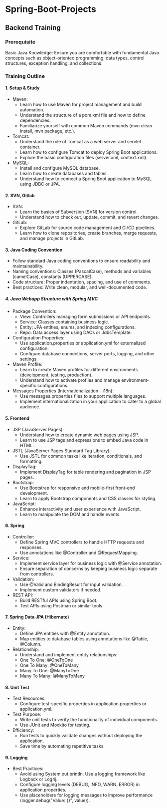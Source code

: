 # Spring-Boot-Projects
## Backend Training
### Prerequisite

Basic Java Knowledge: Ensure you are comfortable with fundamental Java concepts such as object-oriented programming, data types, control structures, exception handling, and collections.

### Training Outline
#### 1. Setup & Study
  - Maven:
    - Learn how to use Maven for project management and build automation.
    - Understand the structure of a pom.xml file and how to define dependencies.
    - Familiarize yourself with common Maven commands (mvn clean install, mvn package, etc.).
  - Tomcat:
    - Understand the role of Tomcat as a web server and servlet container.
    - Learn how to configure Tomcat to deploy Spring Boot applications.
    - Explore the basic configuration files (server.xml, context.xml).
  - MySQL:
    - Install and configure MySQL database.
    - Learn how to create databases and tables.
    - Understand how to connect a Spring Boot application to MySQL using JDBC or JPA.
#### 2. SVN, Gitlab
  - SVN:
    - Learn the basics of Subversion (SVN) for version control.
    - Understand how to check out, update, commit, and revert changes.
  - GitLab:
    - Explore GitLab for source code management and CI/CD pipelines.
    - Learn how to clone repositories, create branches, merge requests, and manage projects in GitLab.
#### 3. Java Coding Convention
  - Follow standard Java coding conventions to ensure readability and maintainability.
  - Naming conventions: Classes (PascalCase), methods and variables (camelCase), constants (UPPERCASE).
  - Code structure: Proper indentation, spacing, and use of comments.
  - Best practices: Write clean, modular, and well-documented code.
##### 4. Java Webapp Structure with Spring MVC
  - Package Convention:
    - View: Controllers managing form submissions or API endpoints.
    - Service: Classes containing business logic.
    - Entity: JPA entities, enums, and indexing configurations.
    - Repo: Data access layer using DAOs or JdbcTemplate.
  - Configuration Properties:
    - Use application.properties or application.yml for externalized configuration.
    - Configure database connections, server ports, logging, and other settings.
  - Maven Profile:
    - Learn to create Maven profiles for different environments (development, testing, production).
    - Understand how to activate profiles and manage environment-specific configurations.
  - Messages Properties (Internationalization - i18n):
    - Use messages.properties files to support multiple languages.
    - Implement internationalization in your application to cater to a global audience.
#### 5. Frontend
  - JSP (JavaServer Pages):
    - Understand how to create dynamic web pages using JSP.
    - Learn to use JSP tags and expressions to embed Java code in HTML.
  - JSTL (JavaServer Pages Standard Tag Library):
    - Use JSTL for common tasks like iteration, conditionals, and formatting.
  - DisplayTag:
    - Implement DisplayTag for table rendering and pagination in JSP pages.
  - Bootstrap:
    - Use Bootstrap for responsive and mobile-first front-end development.
    - Learn to apply Bootstrap components and CSS classes for styling.
  - JavaScript:
    - Enhance interactivity and user experience with JavaScript.
    - Learn to manipulate the DOM and handle events.
#### 6. Spring
  - Controller:
    - Define Spring MVC controllers to handle HTTP requests and responses.
    - Use annotations like @Controller and @RequestMapping.
  - Service:
    - Implement service layer for business logic with @Service annotation.
    - Ensure separation of concerns by keeping business logic separate from controllers.
  - Validation:
    - Use @Valid and BindingResult for input validation.
    - Implement custom validators if needed.
  - REST API:
    - Build RESTful APIs using Spring Boot.
    - Test APIs using Postman or similar tools.
#### 7. Spring Data JPA (Hibernate)
  - Entity:
    - Define JPA entities with @Entity annotation.
    - Map entities to database tables using annotations like @Table, @Column.
  - Relationship:
    - Understand and implement entity relationships:
    - One To One: @OneToOne
    - One To Many: @OneToMany
    - Many To One: @ManyToOne
    - Many To Many: @ManyToMany
#### 8. Unit Test
  - Test Resources:
    - Configure test-specific properties in application.properties or application.yml.
  - Test Purpose:
    - Write unit tests to verify the functionality of individual components.
    - Use JUnit and Mockito for testing.
  - Efficiency:
    - Run tests to quickly validate changes without deploying the application.
    - Save time by automating repetitive tasks.
#### 9. Logging
  - Best Practices:
    - Avoid using System.out.println. Use a logging framework like Logback or Log4j.
    - Configure logging levels (DEBUG, INFO, WARN, ERROR) in application.properties.
    - Use placeholders for logging messages to improve performance (logger.debug("Value: {}", value)).
